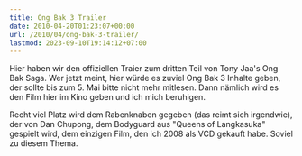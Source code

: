 ```yaml
---
title: Ong Bak 3 Trailer
date: 2010-04-20T01:23:07+00:00
url: /2010/04/ong-bak-3-trailer/
lastmod: 2023-09-10T19:14:12+07:00
---
```

Hier haben wir den offiziellen Traier zum dritten Teil von Tony Jaa's Ong Bak Saga. Wer jetzt meint, hier würde es zuviel Ong Bak 3 Inhalte geben, der sollte bis zum 5. Mai bitte nicht mehr mitlesen. Dann nämlich wird es den Film hier im Kino geben und ich mich beruhigen.

Recht viel Platz wird dem Rabenknaben gegeben (das reimt sich irgendwie), der von Dan Chupong, dem Bodyguard aus "Queens of Langkasuka" gespielt wird, dem einzigen Film, den ich 2008 als <span class="caps">VCD</span> gekauft habe. Soviel zu diesem Thema.
